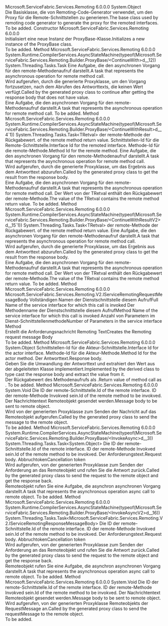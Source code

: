 <Type Name="ProxyBase" FullName="Microsoft.ServiceFabric.Services.Remoting.Builder.ProxyBase">
  <TypeSignature Language="C#" Value="public abstract class ProxyBase" />
  <TypeSignature Language="ILAsm" Value=".class public auto ansi abstract beforefieldinit ProxyBase extends System.Object" />
  <TypeSignature Language="DocId" Value="T:Microsoft.ServiceFabric.Services.Remoting.Builder.ProxyBase" />
  <TypeSignature Language="VB.NET" Value="Public MustInherit Class ProxyBase" />
  <TypeSignature Language="F#" Value="type ProxyBase = class" />
  <AssemblyInfo>
    <AssemblyName>Microsoft.ServiceFabric.Services.Remoting</AssemblyName>
    <AssemblyVersion>6.0.0.0</AssemblyVersion>
  </AssemblyInfo>
  <Base>
    <BaseTypeName>System.Object</BaseTypeName>
  </Base>
  <Interfaces />
  <Docs>
    <summary>
            <span data-ttu-id="45f79-101">Die Basisklasse, die von Remoting-Code-Generator verwendet, um den Proxy für die Remote-Schnittstellen zu generieren.</span><span class="sxs-lookup"><span data-stu-id="45f79-101">The base class used by remoting code generator to generate the proxy for the remoted interfaces.</span></span>
            </summary>
    <remarks>To be added.</remarks>
  </Docs>
  <Members>
    <Member MemberName=".ctor">
      <MemberSignature Language="C#" Value="protected ProxyBase ();" />
      <MemberSignature Language="ILAsm" Value=".method familyhidebysig specialname rtspecialname instance void .ctor() cil managed" />
      <MemberSignature Language="DocId" Value="M:Microsoft.ServiceFabric.Services.Remoting.Builder.ProxyBase.#ctor" />
      <MemberSignature Language="VB.NET" Value="Protected Sub New ()" />
      <MemberType>Constructor</MemberType>
      <AssemblyInfo>
        <AssemblyName>Microsoft.ServiceFabric.Services.Remoting</AssemblyName>
        <AssemblyVersion>6.0.0.0</AssemblyVersion>
      </AssemblyInfo>
      <Parameters />
      <Docs>
        <summary>
            <span data-ttu-id="45f79-102">Initialisiert eine neue Instanz der ProxyBase-Klasse.</span><span class="sxs-lookup"><span data-stu-id="45f79-102">Initializes a new instance of the ProxyBase class.</span></span>
            </summary>
        <remarks>To be added.</remarks>
      </Docs>
    </Member>
    <Member MemberName="ContinueWith">
      <MemberSignature Language="C#" Value="protected System.Threading.Tasks.Task ContinueWith (System.Threading.Tasks.Task&lt;object&gt; task);" />
      <MemberSignature Language="ILAsm" Value=".method familyhidebysig instance class System.Threading.Tasks.Task ContinueWith(class System.Threading.Tasks.Task`1&lt;object&gt; task) cil managed" />
      <MemberSignature Language="DocId" Value="M:Microsoft.ServiceFabric.Services.Remoting.Builder.ProxyBase.ContinueWith(System.Threading.Tasks.Task{System.Object})" />
      <MemberSignature Language="F#" Value="member this.ContinueWith : System.Threading.Tasks.Task&lt;obj&gt; -&gt; System.Threading.Tasks.Task" Usage="proxyBase.ContinueWith task" />
      <MemberType>Method</MemberType>
      <AssemblyInfo>
        <AssemblyName>Microsoft.ServiceFabric.Services.Remoting</AssemblyName>
        <AssemblyVersion>6.0.0.0</AssemblyVersion>
      </AssemblyInfo>
      <Attributes>
        <Attribute>
          <AttributeName>System.Runtime.CompilerServices.AsyncStateMachine(typeof(Microsoft.ServiceFabric.Services.Remoting.Builder.ProxyBase/&lt;ContinueWith&gt;d__12))</AttributeName>
        </Attribute>
      </Attributes>
      <ReturnValue>
        <ReturnType>System.Threading.Tasks.Task</ReturnType>
      </ReturnValue>
      <Parameters>
        <Parameter Name="task" Type="System.Threading.Tasks.Task&lt;System.Object&gt;" />
      </Parameters>
      <Docs>
        <param name="task"><span data-ttu-id="45f79-103">Eine Aufgabe, die den asynchronen Vorgang für den remote-Methodenaufruf darstellt.</span><span class="sxs-lookup"><span data-stu-id="45f79-103">A task that represents the asynchronous operation for remote method call.</span></span></param>
        <summary>
            <span data-ttu-id="45f79-104">Wird aufgerufen, durch die generierte Proxyklasse, um den Vorgang fortzusetzen, nach dem Abrufen des Antworttexts, die keinen Wert verfügt.</span><span class="sxs-lookup"><span data-stu-id="45f79-104">Called by the generated proxy class to continue after getting the response body that does not have value.</span></span>
            </summary>
        <returns><span data-ttu-id="45f79-105">Eine Aufgabe, die den asynchronen Vorgang für den remote-Methodenaufruf darstellt.</span><span class="sxs-lookup"><span data-stu-id="45f79-105">A task that represents the asynchronous operation for remote method call.</span></span></returns>
        <remarks>To be added.</remarks>
      </Docs>
    </Member>
    <Member MemberName="ContinueWithResult&lt;TRetval&gt;">
      <MemberSignature Language="C#" Value="protected System.Threading.Tasks.Task&lt;TRetval&gt; ContinueWithResult&lt;TRetval&gt; (int interfaceId, int methodId, System.Threading.Tasks.Task&lt;object&gt; task);" />
      <MemberSignature Language="ILAsm" Value=".method familyhidebysig instance class System.Threading.Tasks.Task`1&lt;!!TRetval&gt; ContinueWithResult&lt;TRetval&gt;(int32 interfaceId, int32 methodId, class System.Threading.Tasks.Task`1&lt;object&gt; task) cil managed" />
      <MemberSignature Language="DocId" Value="M:Microsoft.ServiceFabric.Services.Remoting.Builder.ProxyBase.ContinueWithResult``1(System.Int32,System.Int32,System.Threading.Tasks.Task{System.Object})" />
      <MemberSignature Language="VB.NET" Value="Protected Function ContinueWithResult(Of TRetval) (interfaceId As Integer, methodId As Integer, task As Task(Of Object)) As Task(Of TRetval)" />
      <MemberSignature Language="F#" Value="member this.ContinueWithResult : int * int * System.Threading.Tasks.Task&lt;obj&gt; -&gt; System.Threading.Tasks.Task&lt;'Retval&gt;" Usage="proxyBase.ContinueWithResult (interfaceId, methodId, task)" />
      <MemberType>Method</MemberType>
      <AssemblyInfo>
        <AssemblyName>Microsoft.ServiceFabric.Services.Remoting</AssemblyName>
        <AssemblyVersion>6.0.0.0</AssemblyVersion>
      </AssemblyInfo>
      <Attributes>
        <Attribute>
          <AttributeName>System.Runtime.CompilerServices.AsyncStateMachine(typeof(Microsoft.ServiceFabric.Services.Remoting.Builder.ProxyBase/&lt;ContinueWithResult&gt;d__4`1))</AttributeName>
        </Attribute>
      </Attributes>
      <ReturnValue>
        <ReturnType>System.Threading.Tasks.Task&lt;TRetval&gt;</ReturnType>
      </ReturnValue>
      <TypeParameters>
        <TypeParameter Name="TRetval" />
      </TypeParameters>
      <Parameters>
        <Parameter Name="interfaceId" Type="System.Int32" />
        <Parameter Name="methodId" Type="System.Int32" />
        <Parameter Name="task" Type="System.Threading.Tasks.Task&lt;System.Object&gt;" />
      </Parameters>
      <Docs>
        <typeparam name="TRetval">
          <span data-ttu-id="45f79-106"><see cref="T:System.Type" />der remote-Methode der Rückgabewert.</span><span class="sxs-lookup"><span data-stu-id="45f79-106"><see cref="T:System.Type" /> of the remote method return value.</span></span></typeparam>
        <param name="interfaceId"><span data-ttu-id="45f79-107">Schnittstellen-Id für die Remote-Schnittstelle.</span><span class="sxs-lookup"><span data-stu-id="45f79-107">Interface Id for the remoted interface.</span></span></param>
        <param name="methodId"><span data-ttu-id="45f79-108">Methode-Id für die remote-Methode.</span><span class="sxs-lookup"><span data-stu-id="45f79-108">Method Id for the remote method.</span></span></param>
        <param name="task"><span data-ttu-id="45f79-109">Eine Aufgabe, die den asynchronen Vorgang für den remote-Methodenaufruf darstellt.</span><span class="sxs-lookup"><span data-stu-id="45f79-109">A task that represents the asynchronous operation for remote method call.</span></span></param>
        <summary>
            <span data-ttu-id="45f79-110">Wird aufgerufen, durch die generierte Proxyklasse, um das Ergebnis aus dem Antworttext abzurufen.</span><span class="sxs-lookup"><span data-stu-id="45f79-110">Called by the generated proxy class to get the result from the response body.</span></span>
            </summary>
        <returns><span data-ttu-id="45f79-111">Eine Aufgabe, die den asynchronen Vorgang für den remote-Methodenaufruf darstellt.</span><span class="sxs-lookup"><span data-stu-id="45f79-111">A task that represents the asynchronous operation for remote method call.</span></span>
            <span data-ttu-id="45f79-112">Der Wert von der TRetval enthält den Rückgabewert der remote-Methode.</span><span class="sxs-lookup"><span data-stu-id="45f79-112">The value of the TRetval contains the remote method return value.</span></span> </returns>
        <remarks>To be added.</remarks>
      </Docs>
    </Member>
    <Member MemberName="ContinueWithResultV2&lt;TRetval&gt;">
      <MemberSignature Language="C#" Value="protected System.Threading.Tasks.Task&lt;TRetval&gt; ContinueWithResultV2&lt;TRetval&gt; (System.Threading.Tasks.Task&lt;Microsoft.ServiceFabric.Services.Remoting.V2.IServiceRemotingResponseMessageBody&gt; task);" />
      <MemberSignature Language="ILAsm" Value=".method familyhidebysig instance class System.Threading.Tasks.Task`1&lt;!!TRetval&gt; ContinueWithResultV2&lt;TRetval&gt;(class System.Threading.Tasks.Task`1&lt;class Microsoft.ServiceFabric.Services.Remoting.V2.IServiceRemotingResponseMessageBody&gt; task) cil managed" />
      <MemberSignature Language="DocId" Value="M:Microsoft.ServiceFabric.Services.Remoting.Builder.ProxyBase.ContinueWithResultV2``1(System.Threading.Tasks.Task{Microsoft.ServiceFabric.Services.Remoting.V2.IServiceRemotingResponseMessageBody})" />
      <MemberSignature Language="VB.NET" Value="Protected Function ContinueWithResultV2(Of TRetval) (task As Task(Of IServiceRemotingResponseMessageBody)) As Task(Of TRetval)" />
      <MemberSignature Language="F#" Value="member this.ContinueWithResultV2 : System.Threading.Tasks.Task&lt;Microsoft.ServiceFabric.Services.Remoting.V2.IServiceRemotingResponseMessageBody&gt; -&gt; System.Threading.Tasks.Task&lt;'Retval&gt;" Usage="proxyBase.ContinueWithResultV2 task" />
      <MemberType>Method</MemberType>
      <AssemblyInfo>
        <AssemblyName>Microsoft.ServiceFabric.Services.Remoting</AssemblyName>
        <AssemblyVersion>6.0.0.0</AssemblyVersion>
      </AssemblyInfo>
      <Attributes>
        <Attribute>
          <AttributeName>System.Runtime.CompilerServices.AsyncStateMachine(typeof(Microsoft.ServiceFabric.Services.Remoting.Builder.ProxyBase/&lt;ContinueWithResultV2&gt;d__15`1))</AttributeName>
        </Attribute>
      </Attributes>
      <ReturnValue>
        <ReturnType>System.Threading.Tasks.Task&lt;TRetval&gt;</ReturnType>
      </ReturnValue>
      <TypeParameters>
        <TypeParameter Name="TRetval" />
      </TypeParameters>
      <Parameters>
        <Parameter Name="task" Type="System.Threading.Tasks.Task&lt;Microsoft.ServiceFabric.Services.Remoting.V2.IServiceRemotingResponseMessageBody&gt;" />
      </Parameters>
      <Docs>
        <typeparam name="TRetval">
          <span data-ttu-id="45f79-113"><see cref="T:System.Type" />der remote-Methode der Rückgabewert.</span><span class="sxs-lookup"><span data-stu-id="45f79-113"><see cref="T:System.Type" /> of the remote method return value.</span></span></typeparam>
        <param name="task"><span data-ttu-id="45f79-114">Eine Aufgabe, die den asynchronen Vorgang für den remote-Methodenaufruf darstellt.</span><span class="sxs-lookup"><span data-stu-id="45f79-114">A task that represents the asynchronous operation for remote method call.</span></span></param>
        <summary>
            <span data-ttu-id="45f79-115">Wird aufgerufen, durch die generierte Proxyklasse, um das Ergebnis aus dem Antworttext abzurufen.</span><span class="sxs-lookup"><span data-stu-id="45f79-115">Called by the generated proxy class to get the result from the response body.</span></span>
            </summary>
        <returns><span data-ttu-id="45f79-116">Eine Aufgabe, die den asynchronen Vorgang für den remote-Methodenaufruf darstellt.</span><span class="sxs-lookup"><span data-stu-id="45f79-116">A task that represents the asynchronous operation for remote method call.</span></span>
            <span data-ttu-id="45f79-117">Der Wert von der TRetval enthält den Rückgabewert der remote-Methode.</span><span class="sxs-lookup"><span data-stu-id="45f79-117">The value of the TRetval contains the remote method return value.</span></span> </returns>
        <remarks>To be added.</remarks>
      </Docs>
    </Member>
    <Member MemberName="CreateRequestMessageBodyV2">
      <MemberSignature Language="C#" Value="protected virtual Microsoft.ServiceFabric.Services.Remoting.V2.IServiceRemotingRequestMessageBody CreateRequestMessageBodyV2 (string interfaceName, string methodName, int parameterCount);" />
      <MemberSignature Language="ILAsm" Value=".method familyhidebysig newslot virtual instance class Microsoft.ServiceFabric.Services.Remoting.V2.IServiceRemotingRequestMessageBody CreateRequestMessageBodyV2(string interfaceName, string methodName, int32 parameterCount) cil managed" />
      <MemberSignature Language="DocId" Value="M:Microsoft.ServiceFabric.Services.Remoting.Builder.ProxyBase.CreateRequestMessageBodyV2(System.String,System.String,System.Int32)" />
      <MemberSignature Language="VB.NET" Value="Protected Overridable Function CreateRequestMessageBodyV2 (interfaceName As String, methodName As String, parameterCount As Integer) As IServiceRemotingRequestMessageBody" />
      <MemberSignature Language="F#" Value="abstract member CreateRequestMessageBodyV2 : string * string * int -&gt; Microsoft.ServiceFabric.Services.Remoting.V2.IServiceRemotingRequestMessageBody&#xA;override this.CreateRequestMessageBodyV2 : string * string * int -&gt; Microsoft.ServiceFabric.Services.Remoting.V2.IServiceRemotingRequestMessageBody" Usage="proxyBase.CreateRequestMessageBodyV2 (interfaceName, methodName, parameterCount)" />
      <MemberType>Method</MemberType>
      <AssemblyInfo>
        <AssemblyName>Microsoft.ServiceFabric.Services.Remoting</AssemblyName>
        <AssemblyVersion>6.0.0.0</AssemblyVersion>
      </AssemblyInfo>
      <ReturnValue>
        <ReturnType>Microsoft.ServiceFabric.Services.Remoting.V2.IServiceRemotingRequestMessageBody</ReturnType>
      </ReturnValue>
      <Parameters>
        <Parameter Name="interfaceName" Type="System.String" />
        <Parameter Name="methodName" Type="System.String" />
        <Parameter Name="parameterCount" Type="System.Int32" />
      </Parameters>
      <Docs>
        <param name="interfaceName"><span data-ttu-id="45f79-118">Vollständigen Namen der Dienstschnittstelle diesem Aufruf</span><span class="sxs-lookup"><span data-stu-id="45f79-118">Full Name of the service interface for which this call is invoked</span></span></param>
        <param name="methodName"><span data-ttu-id="45f79-119">Der Methodenname der Dienstschnittstelle diesem Aufruf</span><span class="sxs-lookup"><span data-stu-id="45f79-119">Method Name of the service interface for which this call is invoked</span></span></param>
        <param name="parameterCount"><span data-ttu-id="45f79-120">Anzahl von Parametern im Dienst-Schnittstellenmethode</span><span class="sxs-lookup"><span data-stu-id="45f79-120">Number of Parameters in the service interface Method</span></span></param>
        <summary>
            <span data-ttu-id="45f79-121">Erstellt die Anforderungsnachricht Remoting Text</span><span class="sxs-lookup"><span data-stu-id="45f79-121">Creates the Remoting request message Body</span></span> 
            </summary>
        <returns />
        <remarks>To be added.</remarks>
      </Docs>
    </Member>
    <Member MemberName="GetReturnValue">
      <MemberSignature Language="C#" Value="protected abstract object GetReturnValue (int interfaceId, int methodId, object responseBody);" />
      <MemberSignature Language="ILAsm" Value=".method familyhidebysig newslot virtual instance object GetReturnValue(int32 interfaceId, int32 methodId, object responseBody) cil managed" />
      <MemberSignature Language="DocId" Value="M:Microsoft.ServiceFabric.Services.Remoting.Builder.ProxyBase.GetReturnValue(System.Int32,System.Int32,System.Object)" />
      <MemberSignature Language="VB.NET" Value="Protected MustOverride Function GetReturnValue (interfaceId As Integer, methodId As Integer, responseBody As Object) As Object" />
      <MemberSignature Language="F#" Value="abstract member GetReturnValue : int * int * obj -&gt; obj" Usage="proxyBase.GetReturnValue (interfaceId, methodId, responseBody)" />
      <MemberType>Method</MemberType>
      <AssemblyInfo>
        <AssemblyName>Microsoft.ServiceFabric.Services.Remoting</AssemblyName>
        <AssemblyVersion>6.0.0.0</AssemblyVersion>
      </AssemblyInfo>
      <ReturnValue>
        <ReturnType>System.Object</ReturnType>
      </ReturnValue>
      <Parameters>
        <Parameter Name="interfaceId" Type="System.Int32" />
        <Parameter Name="methodId" Type="System.Int32" />
        <Parameter Name="responseBody" Type="System.Object" />
      </Parameters>
      <Docs>
        <param name="interfaceId"><span data-ttu-id="45f79-122">Schnittstellen-Id für die Akteur-Schnittstelle.</span><span class="sxs-lookup"><span data-stu-id="45f79-122">Interface Id for the actor interface.</span></span></param>
        <param name="methodId"><span data-ttu-id="45f79-123">Methode-Id für die Akteur-Methode.</span><span class="sxs-lookup"><span data-stu-id="45f79-123">Method Id for the actor method.</span></span></param>
        <param name="responseBody"><span data-ttu-id="45f79-124">Der Antworttext.</span><span class="sxs-lookup"><span data-stu-id="45f79-124">Response body.</span></span></param>
        <summary>
            <span data-ttu-id="45f79-125">Geben Sie die Umwandlung der Antworttext und extrahiert den Wert aus der abgeleiteten Klasse implementiert.</span><span class="sxs-lookup"><span data-stu-id="45f79-125">Implemented by the derived class to type cast the response body and extract the value from it.</span></span>
            </summary>
        <returns><span data-ttu-id="45f79-126">Der Rückgabewert des Methodenaufrufs als <see cref="T:System.Object" />.</span><span class="sxs-lookup"><span data-stu-id="45f79-126">Return value of method call as <see cref="T:System.Object" />.</span></span></returns>
        <remarks>To be added.</remarks>
      </Docs>
    </Member>
    <Member MemberName="Invoke">
      <MemberSignature Language="C#" Value="protected void Invoke (int interfaceId, int methodId, object requestMsgBodyValue);" />
      <MemberSignature Language="ILAsm" Value=".method familyhidebysig instance void Invoke(int32 interfaceId, int32 methodId, object requestMsgBodyValue) cil managed" />
      <MemberSignature Language="DocId" Value="M:Microsoft.ServiceFabric.Services.Remoting.Builder.ProxyBase.Invoke(System.Int32,System.Int32,System.Object)" />
      <MemberSignature Language="VB.NET" Value="Protected Sub Invoke (interfaceId As Integer, methodId As Integer, requestMsgBodyValue As Object)" />
      <MemberSignature Language="F#" Value="member this.Invoke : int * int * obj -&gt; unit" Usage="proxyBase.Invoke (interfaceId, methodId, requestMsgBodyValue)" />
      <MemberType>Method</MemberType>
      <AssemblyInfo>
        <AssemblyName>Microsoft.ServiceFabric.Services.Remoting</AssemblyName>
        <AssemblyVersion>6.0.0.0</AssemblyVersion>
      </AssemblyInfo>
      <ReturnValue>
        <ReturnType>System.Void</ReturnType>
      </ReturnValue>
      <Parameters>
        <Parameter Name="interfaceId" Type="System.Int32" />
        <Parameter Name="methodId" Type="System.Int32" />
        <Parameter Name="requestMsgBodyValue" Type="System.Object" />
      </Parameters>
      <Docs>
        <param name="interfaceId"><span data-ttu-id="45f79-127">Die ID der remote-Schnittstelle.</span><span class="sxs-lookup"><span data-stu-id="45f79-127">Id of the remote interface.</span></span></param>
        <param name="methodId"><span data-ttu-id="45f79-128">ID der remote-Methode Invokved sein.</span><span class="sxs-lookup"><span data-stu-id="45f79-128">Id of the remote method to be invokved.</span></span></param>
        <param name="requestMsgBodyValue"><span data-ttu-id="45f79-129">Der Nachrichtentext Remoteobjekt gesendet werden.</span><span class="sxs-lookup"><span data-stu-id="45f79-129">Message body to be sent to remote object.</span></span></param>
        <summary>
            <span data-ttu-id="45f79-130">Wird von der generierten Proxyklasse zum Senden der Nachricht auf das Remoteobjekt aufgerufen.</span><span class="sxs-lookup"><span data-stu-id="45f79-130">Called by the generated proxy class to send the message to the remote object.</span></span>
            </summary>
        <remarks>To be added.</remarks>
      </Docs>
    </Member>
    <Member MemberName="InvokeAsync">
      <MemberSignature Language="C#" Value="protected System.Threading.Tasks.Task&lt;object&gt; InvokeAsync (int interfaceId, int methodId, object requestMsgBodyValue, System.Threading.CancellationToken cancellationToken);" />
      <MemberSignature Language="ILAsm" Value=".method familyhidebysig instance class System.Threading.Tasks.Task`1&lt;object&gt; InvokeAsync(int32 interfaceId, int32 methodId, object requestMsgBodyValue, valuetype System.Threading.CancellationToken cancellationToken) cil managed" />
      <MemberSignature Language="DocId" Value="M:Microsoft.ServiceFabric.Services.Remoting.Builder.ProxyBase.InvokeAsync(System.Int32,System.Int32,System.Object,System.Threading.CancellationToken)" />
      <MemberSignature Language="F#" Value="member this.InvokeAsync : int * int * obj * System.Threading.CancellationToken -&gt; System.Threading.Tasks.Task&lt;obj&gt;" Usage="proxyBase.InvokeAsync (interfaceId, methodId, requestMsgBodyValue, cancellationToken)" />
      <MemberType>Method</MemberType>
      <AssemblyInfo>
        <AssemblyName>Microsoft.ServiceFabric.Services.Remoting</AssemblyName>
        <AssemblyVersion>6.0.0.0</AssemblyVersion>
      </AssemblyInfo>
      <Attributes>
        <Attribute>
          <AttributeName>System.Runtime.CompilerServices.AsyncStateMachine(typeof(Microsoft.ServiceFabric.Services.Remoting.Builder.ProxyBase/&lt;InvokeAsync&gt;d__3))</AttributeName>
        </Attribute>
      </Attributes>
      <ReturnValue>
        <ReturnType>System.Threading.Tasks.Task&lt;System.Object&gt;</ReturnType>
      </ReturnValue>
      <Parameters>
        <Parameter Name="interfaceId" Type="System.Int32" />
        <Parameter Name="methodId" Type="System.Int32" />
        <Parameter Name="requestMsgBodyValue" Type="System.Object" />
        <Parameter Name="cancellationToken" Type="System.Threading.CancellationToken" />
      </Parameters>
      <Docs>
        <param name="interfaceId"><span data-ttu-id="45f79-131">Die ID der remote-Schnittstelle.</span><span class="sxs-lookup"><span data-stu-id="45f79-131">Id of the remote interface.</span></span></param>
        <param name="methodId"><span data-ttu-id="45f79-132">ID der remote-Methode Invokved sein.</span><span class="sxs-lookup"><span data-stu-id="45f79-132">Id of the remote method to be invokved.</span></span></param>
        <param name="requestMsgBodyValue"><span data-ttu-id="45f79-133">Der Anforderungstext.</span><span class="sxs-lookup"><span data-stu-id="45f79-133">Request body.</span></span></param>
        <param name="cancellationToken"><span data-ttu-id="45f79-134">Abbruchtoken</span><span class="sxs-lookup"><span data-stu-id="45f79-134">Cancellation token</span></span></param>
        <summary>
            <span data-ttu-id="45f79-135">Wird aufgerufen, von der generierten Proxyklasse zum Senden der Anforderung an das Remoteobjekt und rufen Sie die Antwort zurück.</span><span class="sxs-lookup"><span data-stu-id="45f79-135">Called by the generated proxy class to send the request to the remote object and get the response back.</span></span>
            </summary>
        <returns><span data-ttu-id="45f79-136">Remoteobjekt rufen Sie eine Aufgabe, die asynchron asynchronen Vorgang darstellt.</span><span class="sxs-lookup"><span data-stu-id="45f79-136">A task that represents the asynchronous operation async call to remote object.</span></span></returns>
        <remarks>To be added.</remarks>
      </Docs>
    </Member>
    <Member MemberName="InvokeAsyncV2">
      <MemberSignature Language="C#" Value="protected System.Threading.Tasks.Task&lt;Microsoft.ServiceFabric.Services.Remoting.V2.IServiceRemotingResponseMessageBody&gt; InvokeAsyncV2 (int interfaceId, int methodId, Microsoft.ServiceFabric.Services.Remoting.V2.IServiceRemotingRequestMessageBody requestMsgBodyValue, System.Threading.CancellationToken cancellationToken);" />
      <MemberSignature Language="ILAsm" Value=".method familyhidebysig instance class System.Threading.Tasks.Task`1&lt;class Microsoft.ServiceFabric.Services.Remoting.V2.IServiceRemotingResponseMessageBody&gt; InvokeAsyncV2(int32 interfaceId, int32 methodId, class Microsoft.ServiceFabric.Services.Remoting.V2.IServiceRemotingRequestMessageBody requestMsgBodyValue, valuetype System.Threading.CancellationToken cancellationToken) cil managed" />
      <MemberSignature Language="DocId" Value="M:Microsoft.ServiceFabric.Services.Remoting.Builder.ProxyBase.InvokeAsyncV2(System.Int32,System.Int32,Microsoft.ServiceFabric.Services.Remoting.V2.IServiceRemotingRequestMessageBody,System.Threading.CancellationToken)" />
      <MemberSignature Language="F#" Value="member this.InvokeAsyncV2 : int * int * Microsoft.ServiceFabric.Services.Remoting.V2.IServiceRemotingRequestMessageBody * System.Threading.CancellationToken -&gt; System.Threading.Tasks.Task&lt;Microsoft.ServiceFabric.Services.Remoting.V2.IServiceRemotingResponseMessageBody&gt;" Usage="proxyBase.InvokeAsyncV2 (interfaceId, methodId, requestMsgBodyValue, cancellationToken)" />
      <MemberType>Method</MemberType>
      <AssemblyInfo>
        <AssemblyName>Microsoft.ServiceFabric.Services.Remoting</AssemblyName>
        <AssemblyVersion>6.0.0.0</AssemblyVersion>
      </AssemblyInfo>
      <Attributes>
        <Attribute>
          <AttributeName>System.Runtime.CompilerServices.AsyncStateMachine(typeof(Microsoft.ServiceFabric.Services.Remoting.Builder.ProxyBase/&lt;InvokeAsyncV2&gt;d__16))</AttributeName>
        </Attribute>
      </Attributes>
      <ReturnValue>
        <ReturnType>System.Threading.Tasks.Task&lt;Microsoft.ServiceFabric.Services.Remoting.V2.IServiceRemotingResponseMessageBody&gt;</ReturnType>
      </ReturnValue>
      <Parameters>
        <Parameter Name="interfaceId" Type="System.Int32" />
        <Parameter Name="methodId" Type="System.Int32" />
        <Parameter Name="requestMsgBodyValue" Type="Microsoft.ServiceFabric.Services.Remoting.V2.IServiceRemotingRequestMessageBody" />
        <Parameter Name="cancellationToken" Type="System.Threading.CancellationToken" />
      </Parameters>
      <Docs>
        <param name="interfaceId"><span data-ttu-id="45f79-137">Die ID der remote-Schnittstelle.</span><span class="sxs-lookup"><span data-stu-id="45f79-137">Id of the remote interface.</span></span></param>
        <param name="methodId"><span data-ttu-id="45f79-138">ID der remote-Methode Invokved sein.</span><span class="sxs-lookup"><span data-stu-id="45f79-138">Id of the remote method to be invokved.</span></span></param>
        <param name="requestMsgBodyValue"><span data-ttu-id="45f79-139">Der Anforderungstext.</span><span class="sxs-lookup"><span data-stu-id="45f79-139">Request body.</span></span></param>
        <param name="cancellationToken"><span data-ttu-id="45f79-140">Abbruchtoken</span><span class="sxs-lookup"><span data-stu-id="45f79-140">Cancellation token</span></span></param>
        <summary>
            <span data-ttu-id="45f79-141">Wird aufgerufen, von der generierten Proxyklasse zum Senden der Anforderung an das Remoteobjekt und rufen Sie die Antwort zurück.</span><span class="sxs-lookup"><span data-stu-id="45f79-141">Called by the generated proxy class to send the request to the remote object and get the response back.</span></span>
            </summary>
        <returns><span data-ttu-id="45f79-142">Remoteobjekt rufen Sie eine Aufgabe, die asynchron asynchronen Vorgang darstellt.</span><span class="sxs-lookup"><span data-stu-id="45f79-142">A task that represents the asynchronous operation async call to remote object.</span></span></returns>
        <remarks>To be added.</remarks>
      </Docs>
    </Member>
    <Member MemberName="InvokeV2">
      <MemberSignature Language="C#" Value="protected void InvokeV2 (int interfaceId, int methodId, Microsoft.ServiceFabric.Services.Remoting.V2.IServiceRemotingRequestMessageBody requestMsgBodyValue);" />
      <MemberSignature Language="ILAsm" Value=".method familyhidebysig instance void InvokeV2(int32 interfaceId, int32 methodId, class Microsoft.ServiceFabric.Services.Remoting.V2.IServiceRemotingRequestMessageBody requestMsgBodyValue) cil managed" />
      <MemberSignature Language="DocId" Value="M:Microsoft.ServiceFabric.Services.Remoting.Builder.ProxyBase.InvokeV2(System.Int32,System.Int32,Microsoft.ServiceFabric.Services.Remoting.V2.IServiceRemotingRequestMessageBody)" />
      <MemberSignature Language="VB.NET" Value="Protected Sub InvokeV2 (interfaceId As Integer, methodId As Integer, requestMsgBodyValue As IServiceRemotingRequestMessageBody)" />
      <MemberSignature Language="F#" Value="member this.InvokeV2 : int * int * Microsoft.ServiceFabric.Services.Remoting.V2.IServiceRemotingRequestMessageBody -&gt; unit" Usage="proxyBase.InvokeV2 (interfaceId, methodId, requestMsgBodyValue)" />
      <MemberType>Method</MemberType>
      <AssemblyInfo>
        <AssemblyName>Microsoft.ServiceFabric.Services.Remoting</AssemblyName>
        <AssemblyVersion>6.0.0.0</AssemblyVersion>
      </AssemblyInfo>
      <ReturnValue>
        <ReturnType>System.Void</ReturnType>
      </ReturnValue>
      <Parameters>
        <Parameter Name="interfaceId" Type="System.Int32" />
        <Parameter Name="methodId" Type="System.Int32" />
        <Parameter Name="requestMsgBodyValue" Type="Microsoft.ServiceFabric.Services.Remoting.V2.IServiceRemotingRequestMessageBody" />
      </Parameters>
      <Docs>
        <param name="interfaceId"><span data-ttu-id="45f79-143">Die ID der remote-Schnittstelle.</span><span class="sxs-lookup"><span data-stu-id="45f79-143">Id of the remote interface.</span></span></param>
        <param name="methodId"><span data-ttu-id="45f79-144">ID der remote-Methode Invokved sein.</span><span class="sxs-lookup"><span data-stu-id="45f79-144">Id of the remote method to be invokved.</span></span></param>
        <param name="requestMsgBodyValue"><span data-ttu-id="45f79-145">Der Nachrichtentext Remoteobjekt gesendet werden.</span><span class="sxs-lookup"><span data-stu-id="45f79-145">Message body to be sent to remote object.</span></span></param>
        <summary>
            <span data-ttu-id="45f79-146">Wird aufgerufen, von der generierten Proxyklasse Remoteobjekts der RequestMessage an.</span><span class="sxs-lookup"><span data-stu-id="45f79-146">Called by the generated proxy class to send the requestMessage to the remote object.</span></span>
            </summary>
        <remarks>To be added.</remarks>
      </Docs>
    </Member>
  </Members>
</Type>